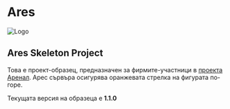 # Ares
![Logo](http://awp.skyware-group.com/wp-content/uploads/2015/07/HowItWorksPublic.png "Logo")
## Ares Skeleton Projеct

Това е проект-образец, предназначен за фирмите-участници в [проекта Аренал](http://awp.skyware-group.com/). Арес сървъра осигурява оранжевата стрелка на фигурата по-горе.

Текущата версия на образеца е **1.1.0**
